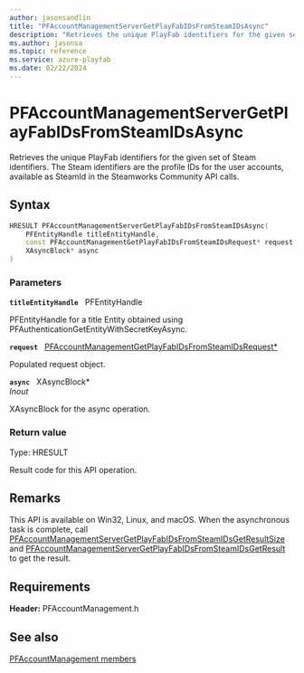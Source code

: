 ```yaml
---
author: jasonsandlin
title: "PFAccountManagementServerGetPlayFabIDsFromSteamIDsAsync"
description: "Retrieves the unique PlayFab identifiers for the given set of Steam identifiers. The Steam identifiers are the profile IDs for the user accounts, available as SteamId in the Steamworks Community API calls."
ms.author: jasonsa
ms.topic: reference
ms.service: azure-playfab
ms.date: 02/22/2024
---
```


# PFAccountManagementServerGetPlayFabIDsFromSteamIDsAsync  

Retrieves the unique PlayFab identifiers for the given set of Steam identifiers. The Steam identifiers are the profile IDs for the user accounts, available as SteamId in the Steamworks Community API calls.  

## Syntax  
  
```cpp
HRESULT PFAccountManagementServerGetPlayFabIDsFromSteamIDsAsync(  
    PFEntityHandle titleEntityHandle,  
    const PFAccountManagementGetPlayFabIDsFromSteamIDsRequest* request,  
    XAsyncBlock* async  
)  
```  
  
### Parameters  
  
**`titleEntityHandle`** &nbsp; PFEntityHandle  
  
PFEntityHandle for a title Entity obtained using PFAuthenticationGetEntityWithSecretKeyAsync.  
  
**`request`** &nbsp; [PFAccountManagementGetPlayFabIDsFromSteamIDsRequest*](../../pfaccountmanagementtypes/structs/pfaccountmanagementgetplayfabidsfromsteamidsrequest.md)  
  
Populated request object.  
  
**`async`** &nbsp; XAsyncBlock*  
*_Inout_*  
  
XAsyncBlock for the async operation.  
  
  
### Return value
Type: HRESULT
  
Result code for this API operation.
  
## Remarks  
  
This API is available on Win32, Linux, and macOS. When the asynchronous task is complete, call [PFAccountManagementServerGetPlayFabIDsFromSteamIDsGetResultSize](pfaccountmanagementservergetplayfabidsfromsteamidsgetresultsize.md) and [PFAccountManagementServerGetPlayFabIDsFromSteamIDsGetResult](pfaccountmanagementservergetplayfabidsfromsteamidsgetresult.md) to get the result.
  
## Requirements  
  
**Header:** PFAccountManagement.h
  
## See also  
[PFAccountManagement members](../pfaccountmanagement_members.md)  

  
  
